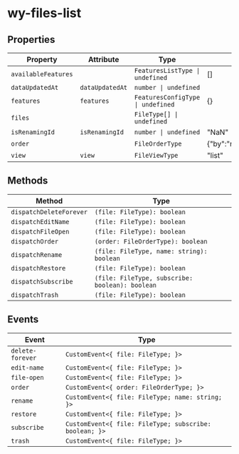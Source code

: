# wy-files-list

## Properties

| Property            | Attribute       | Type                              | Default                          |
|---------------------|-----------------|-----------------------------------|----------------------------------|
| `availableFeatures` |                 | `FeaturesListType \| undefined`   | []                               |
| `dataUpdatedAt`     | `dataUpdatedAt` | `number \| undefined`             |                                  |
| `features`          | `features`      | `FeaturesConfigType \| undefined` | {}                               |
| `files`             |                 | `FileType[] \| undefined`         |                                  |
| `isRenamingId`      | `isRenamingId`  | `number \| undefined`             | "NaN"                            |
| `order`             |                 | `FileOrderType`                   | {"by":"name","descending":false} |
| `view`              | `view`          | `FileViewType`                    | "list"                           |

## Methods

| Method                  | Type                                            |
|-------------------------|-------------------------------------------------|
| `dispatchDeleteForever` | `(file: FileType): boolean`                     |
| `dispatchEditName`      | `(file: FileType): boolean`                     |
| `dispatchFileOpen`      | `(file: FileType): boolean`                     |
| `dispatchOrder`         | `(order: FileOrderType): boolean`               |
| `dispatchRename`        | `(file: FileType, name: string): boolean`       |
| `dispatchRestore`       | `(file: FileType): boolean`                     |
| `dispatchSubscribe`     | `(file: FileType, subscribe: boolean): boolean` |
| `dispatchTrash`         | `(file: FileType): boolean`                     |

## Events

| Event            | Type                                             |
|------------------|--------------------------------------------------|
| `delete-forever` | `CustomEvent<{ file: FileType; }>`               |
| `edit-name`      | `CustomEvent<{ file: FileType; }>`               |
| `file-open`      | `CustomEvent<{ file: FileType; }>`               |
| `order`          | `CustomEvent<{ order: FileOrderType; }>`         |
| `rename`         | `CustomEvent<{ file: FileType; name: string; }>` |
| `restore`        | `CustomEvent<{ file: FileType; }>`               |
| `subscribe`      | `CustomEvent<{ file: FileType; subscribe: boolean; }>` |
| `trash`          | `CustomEvent<{ file: FileType; }>`               |
